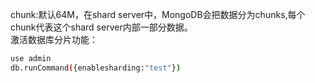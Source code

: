 chunk:默认64M，在shard server中，MongoDB会把数据分为chunks,每个chunk代表这个shard server内部一部分数据。</br>
激活数据库分片功能：</br>
```bash
use admin
db.runCommand({enablesharding:"test"})
```

